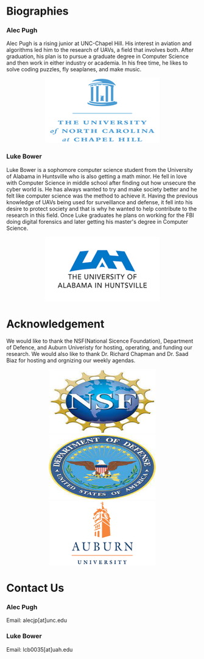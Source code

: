 # Biographies


### Alec Pugh

Alec Pugh is a rising junior at UNC-Chapel Hill. His interest in aviation and algorithms led him to the research of UAVs, a field that involves both. After graduation, his plan is to pursue a graduate degree in Computer Science and then work in either industry or academia. In his free time, he likes to solve coding puzzles, fly seaplanes, and make music. 

<p align="center">
  <img src="Images/NC_Chapel_Hill_logo.png" width="300" height="170" >
</p>

### Luke Bower

Luke Bower is a sophomore computer science student from the University of Alabama in Huntsville who is also getting a math minor. He fell in love with Computer Science in middle school after finding out how unsecure the cyber world is. He has always wanted to try and make society better and he felt like computer science was the method to achieve it. Having the previous knowledge of UAVs being used for surveillance and defense, it fell into his desire to protect society and that is why he wanted to help contribute to the research in this field. Once Luke graduates he plans on working for the FBI doing digital forensics and later getting his master's degree in Computer Science.   

<p align="center">
  <img src="Images/UAH_logo.png" width="300" height="170" >
</p>

# Acknowledgement
We would like to thank the NSF(National Sicence Foundation), Department of Defence, and Auburn Univeristy for hosting, operating, and funding our research. We would also like to thank Dr. Richard Chapman and Dr. Saad Biaz for hosting and orgnizing our weekly agendas.

<p align="center">
  <img src="Images/NSF1.jpg" width="280" height="170" >
  <img src="Images/DoD1.jpg" width="280" height="170" >
  <img src="Images/Auburn1.png" width="280" height="170" >
</p>

# Contact Us

### Alec Pugh
Email: alecjp[at]unc.edu

### Luke Bower
Email: lcb0035[at]uah.edu
